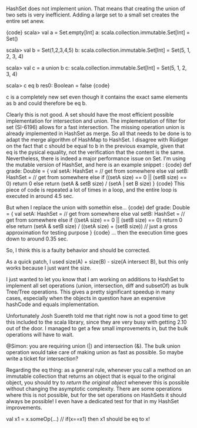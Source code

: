 HashSet does not implement union. That means that creating the union of two sets is very inefficient. Adding a large set to a small set creates the entire set anew.

{code}
scala> val a = Set.empty[Int]
a: scala.collection.immutable.Set[Int] = Set()

scala> val b = Set(1,2,3,4,5)
b: scala.collection.immutable.Set[Int] = Set(5, 1, 2, 3, 4)

scala> val c = a union b
c: scala.collection.immutable.Set[Int] = Set(5, 1, 2, 3, 4)

scala> c eq b
res0: Boolean = false
{code}

c is a completely new set even though it contains the exact same elements as b and could therefore be eq b.

Clearly this is not good. A set should have the most efficient possible implementation for intersection and union. The implementation of filter for set (SI-6196) allows for a fast intersection. The missing operation union is already implemented in HashSet as merge. So all that needs to be done is to adapt the merge algorithm of HashMap to HashSet.
I disagree with Rüdiger on the fact that c should be equal to b in the previous example, given that eq is the pysical equality, not the verification that the content is the same. Nevertheless, there is indeed a major performance issue on Set. I'm using the mutable version of HashSet, and here is an example snippet :
{code}
def grade: Double = {
  val setA: HashSet = // get from somewhere else
  val setB: HashSet = // get from somewhere else
  if ((setA size) == 0 || (setB size) == 0) return 0
  else return (setA & setB size) / (setA | set B size)
}
{code}
This piece of code is repeated a lot of times in a loop, and the entire loop is executed in around 4.5 sec.

But when I replace the union with somethin else...
{code}
def grade: Double = {
  val setA: HashSet = // get from somewhere else
  val setB: HashSet = // get from somewhere else
  if ((setA size) == 0 || (setB size) == 0) return 0
  else return (setA & setB size) / ((setA size) + (setB size))  // just a gross approximation for testing purpose
}
{code}
... then the execution time goes down to around 0.35 sec.

So, I think this is a faulty behavior and should be corrected.

As a quick patch, I used size(A) + size(B) - size(A intersect B), but this only works because I just want the size.

I just wanted to let you know that I am working on additions to HashSet to implement all set operations (union, intersection, diff and subsetOf) as bulk Tree/Tree operations. This gives a pretty significant speedup in many cases, especially when the objects in question have an expensive hashCode and equals implementation. 

Unfortunately Josh Suereth told me that right now is not a good time to get this included to the scala library, since they are very busy with getting 2.10 out of the door. I managed to get a few small improvements in, but the bulk operations will have to wait. 

@Simon: you are requiring union (|) and intersection (&). The bulk union operation would take care of making union as fast as possible. So maybe write a ticket for intersection? 

Regarding the eq thing: as a general rule, whenever you call a method on an immutable collection that returns an object that is equal to the original object, you should try to _return the original object_ whenever this is possible without changing the asymptotic complexity. There are some operations where this is not possible, but for the set operations on HashSets it should always be possible! I even have a dedicated test for that in my HashSet improvements.

val x1 = x.someOp(...) // if(x==x1) then x1 should be eq to x!
